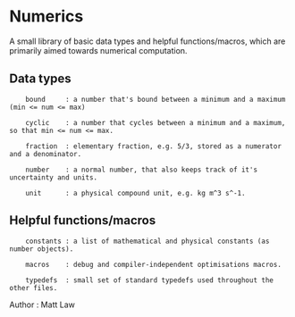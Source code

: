 # Numerics

A small library of basic data types and helpful functions/macros, which are primarily aimed towards numerical computation.
## Data types
```
    bound     : a number that's bound between a minimum and a maximum (min <= num <= max)
  
    cyclic    : a number that cycles between a minimum and a maximum, so that min <= num <= max. 
    
    fraction  : elementary fraction, e.g. 5/3, stored as a numerator and a denominator. 
  
    number    : a normal number, that also keeps track of it's uncertainty and units.
    
    unit      : a physical compound unit, e.g. kg m^3 s^-1.
```
## Helpful functions/macros
```
    constants : a list of mathematical and physical constants (as number objects).
    
    macros    : debug and compiler-independent optimisations macros.
    
    typedefs  : small set of standard typedefs used throughout the other files.
```


Author : Matt Law
